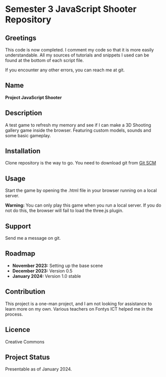 # Semester 3 JavaScript Shooter Repository

## Greetings

This code is now completed. I comment my code so that it is more easily understandable.
All my sources of tutorials and snippets I used can be found at the bottom of each script file. 

If you encounter any other errors, you can reach me at git.

## Name
**Project JavaScript Shooter**

## Description
A test game to refresh my memory and see if I can make a 3D Shooting gallery game inside the browser. Featuring custom models, sounds and some basic gameplay.

## Installation
Clone repository is the way to go. You need to download git from [Git SCM](https://www.git-scm.com/downloads)

## Usage 
Start the game by opening the .html file in your browser running on a local server. 

**Warning:** You can only play this game when you run a local server. If you do not do this, the browser will fail to load the three.js plugin. 

## Support
Send me a message on git.

## Roadmap
+ **November 2023:** Setting up the base scene
+ **December 2023:** Version 0.5
+ **January 2024:** Version 1.0 stable

## Contribution
This project is a one-man project, and I am not looking for assistance to learn more on my own. Various teachers on Fontys ICT helped me in the process.

## Licence
Creative Commons

## Project Status
Presentable as of January 2024. 
